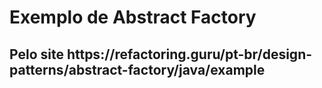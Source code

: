# Exemplo de Abstract Factory

<h2>Pelo site https://refactoring.guru/pt-br/design-patterns/abstract-factory/java/example</h2>
